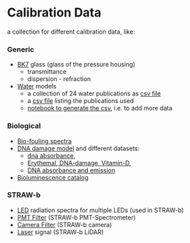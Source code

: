 # Calibration Data

a collection for different calibration data, like:

### Generic
- [BK7](bk7.py) glass (glass of the pressure housing)
  - transmittance
  - dispersion - refraction
- [Water](water.py) models
  - a collection of 24 water publications as [csv file](water_data.csv)
  - a [csv file](water_publication.csv) listing the publications used
  - [notebook to generate the csv](../../../resources/water_absorption/water_absorption_data.ipynb), i.e. to add more data

### Biological
- [Bio-fouling spectra](biofouling.csv)
- [DNA damage model](dna_damage.py) and different datasets:
  - [dna absorbance](dna_absorbance.csv),
  - [Erythemal, DNA-damage, Vitamin-D](dna_absorbance_2.csv),
  - [DNA absorbance and emission](dna_absorbance_emission.csv)
- [Bioluminescence catalog](bio_catalog.csv)

### STRAW-b
- [LED](led.py) radiation spectra for multiple LEDs (used in STRAW-b)
- [PMT Filter](filter.py) (STRAW-b PMT-Spectrometer)
- [Camera Filter](camera_filter.csv) (STRAW-b camera)
- [Laser](laser.py) signal (STRAW-b LiDAR)